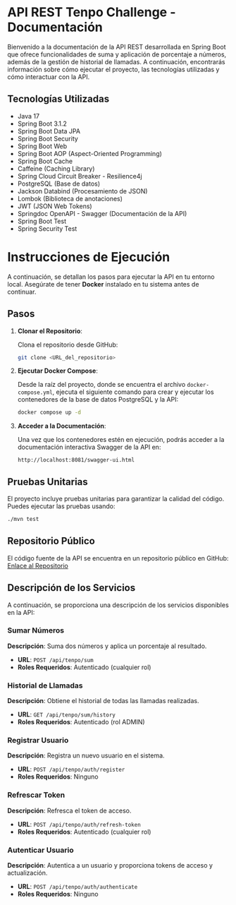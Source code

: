 # API REST Tenpo Challenge - Documentación

Bienvenido a la documentación de la API REST desarrollada en Spring Boot que ofrece funcionalidades de suma y aplicación de porcentaje a números, además de la gestión de historial de llamadas. A continuación, encontrarás información sobre cómo ejecutar el proyecto, las tecnologías utilizadas y cómo interactuar con la API.

## Tecnologías Utilizadas

- Java 17
- Spring Boot 3.1.2
- Spring Boot Data JPA
- Spring Boot Security
- Spring Boot Web
- Spring Boot AOP (Aspect-Oriented Programming)
- Spring Boot Cache
- Caffeine (Caching Library)
- Spring Cloud Circuit Breaker - Resilience4j
- PostgreSQL (Base de datos)
- Jackson Databind (Procesamiento de JSON)
- Lombok (Biblioteca de anotaciones)
- JWT (JSON Web Tokens)
- Springdoc OpenAPI - Swagger (Documentación de la API)
- Spring Boot Test
- Spring Security Test

# Instrucciones de Ejecución

A continuación, se detallan los pasos para ejecutar la API en tu entorno local. Asegúrate de tener **Docker** instalado en tu sistema antes de continuar.

## Pasos

1. **Clonar el Repositorio**:

   Clona el repositorio desde GitHub:

   ```bash
   git clone <URL_del_repositorio>
   ```

2. **Ejecutar Docker Compose**:

   Desde la raíz del proyecto, donde se encuentra el archivo `docker-compose.yml`, ejecuta el siguiente comando para crear y ejecutar los contenedores de la base de datos PostgreSQL y la API:

   ```bash
   docker compose up -d
   ```

3. **Acceder a la Documentación**:

   Una vez que los contenedores estén en ejecución, podrás acceder a la documentación interactiva Swagger de la API en:

   ```
   http://localhost:8081/swagger-ui.html
   ```

## Pruebas Unitarias

El proyecto incluye pruebas unitarias para garantizar la calidad del código. Puedes ejecutar las pruebas usando:

```bash
./mvn test
```

## Repositorio Público

El código fuente de la API se encuentra en un repositorio público en GitHub: [Enlace al Repositorio](<URL_del_repositorio>)

## Descripción de los Servicios

A continuación, se proporciona una descripción de los servicios disponibles en la API:

### Sumar Números

**Descripción**: Suma dos números y aplica un porcentaje al resultado.

- **URL**: `POST /api/tenpo/sum`
- **Roles Requeridos**: Autenticado (cualquier rol)

### Historial de Llamadas

**Descripción**: Obtiene el historial de todas las llamadas realizadas.

- **URL**: `GET /api/tenpo/sum/history`
- **Roles Requeridos**: Autenticado (rol ADMIN)

### Registrar Usuario

**Descripción**: Registra un nuevo usuario en el sistema.

- **URL**: `POST /api/tenpo/auth/register`
- **Roles Requeridos**: Ninguno

### Refrescar Token

**Descripción**: Refresca el token de acceso.

- **URL**: `POST /api/tenpo/auth/refresh-token`
- **Roles Requeridos**: Autenticado (cualquier rol)

### Autenticar Usuario

**Descripción**: Autentica a un usuario y proporciona tokens de acceso y actualización.

- **URL**: `POST /api/tenpo/auth/authenticate`
- **Roles Requeridos**: Ninguno


